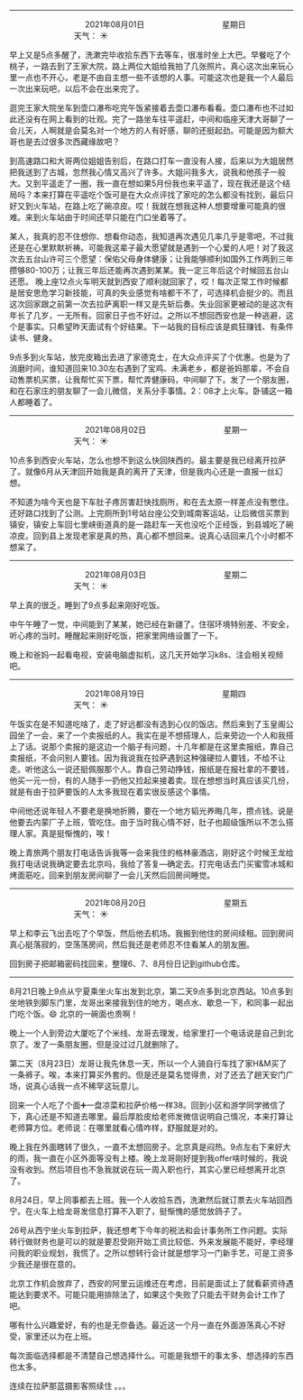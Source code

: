 ***
&nbsp;&nbsp;&nbsp;&nbsp;&nbsp;&nbsp;&nbsp;&nbsp;&nbsp;&nbsp;&nbsp;&nbsp;&nbsp;&nbsp;&nbsp;&nbsp;&nbsp;&nbsp;
&nbsp;&nbsp;&nbsp;&nbsp;&nbsp;&nbsp;&nbsp;&nbsp;&nbsp;&nbsp;&nbsp;&nbsp;&nbsp;&nbsp;           2021年08月01日
&nbsp;&nbsp;&nbsp;&nbsp;&nbsp;&nbsp;&nbsp;&nbsp;&nbsp;&nbsp;&nbsp;&nbsp;&nbsp;&nbsp;&nbsp;&nbsp;&nbsp;&nbsp;
&nbsp;&nbsp;&nbsp;&nbsp;&nbsp;&nbsp;&nbsp;&nbsp;&nbsp;&nbsp;&nbsp;&nbsp;&nbsp;&nbsp;                星期日
&nbsp;&nbsp;&nbsp;&nbsp;&nbsp;&nbsp;&nbsp;&nbsp;&nbsp;&nbsp;&nbsp;&nbsp;&nbsp;&nbsp;&nbsp;&nbsp;&nbsp;&nbsp;
&nbsp;&nbsp;&nbsp;&nbsp;&nbsp;&nbsp;&nbsp;&nbsp;&nbsp;&nbsp;&nbsp;&nbsp;&nbsp;&nbsp;&nbsp;&nbsp;&nbsp;&nbsp;
&nbsp;&nbsp;&nbsp;&nbsp;&nbsp;&nbsp;&nbsp;&nbsp;&nbsp;                                       天气： :sunny:

早上又是5点多醒了，洗漱完毕收拾东西下去等车，很准时坐上大巴。早餐吃了个桃子，一路去到了王家大院，路上两位大姐给我拍了几张照片。真心这次出来玩心里一点也不开心，老是不由自主想一些不该想的人事。可能这次也是我一个人最后一次出来玩吧，以后不会在出来完了。

逛完王家大院坐车到壶口瀑布吃完午饭紧接着去壶口瀑布看看。壶口瀑布也不过如此还没有在网上看到的壮观。完了一路坐车往平遥赶，中间和临座天津大哥聊了一会儿天，人啊就是会莫名对一个地方的人有好感，聊的还挺起劲。可能是因为额大哥也是去过很多次西藏缘故吧？

到高速路口和大哥两位姐姐告别后，在路口打车一直没有人接，后来以为大姐居然把我送到了古城，忽然我心情又高兴了许多。大姐问我多大，说我和他孩子一般大。又到平遥走了一圈，我一直在想如果5月份我也来平遥了，现在我还是这个结局吗？本来打算在平遥吃个饭可是在大众点评找了家吃的怎么都没有找到，最后只好又到火车站，在路上吃了碗凉皮。哎！我就在想我这种人想要增重可能真的很难。来到火车站由于时间还早只能在门口坐着等了。

某人，我真的忍不住想你、想看你动态，我知道再次遇见几率几乎是零吧，不过我还是在心里默默祈祷。可能我这辈子最大愿望就是遇到一个心爱的人吧！对了我这次去五台山许可三个愿望：保佑父母身体健康；让我能够顺利如国外工作两到三年攒够80-100万；让我三年后还能再次遇到某某。我一定三年后这个时候回五台山还愿。
晚上座12点火车明天就到西安了顺利就回家了，哎！每次正常工作时候都是居安思危学习新技能，可真的失业感觉有啥都干不了，可选择机会挺少的。而且这次回家跟之前第一次去拉萨离职一样又是先斩后奏。失业回家更被动的是这次有年长了几岁，一无所有。回家日子也不好过。之所以不想回西安也是一种逃避，这个是事实。只希望昨天面试有个好结果。下一站我的目标应该是疯狂赚钱、有条件读书、健身。

9点多到火车站，放完皮箱出去进了家德克士，在大众点评买了个优惠。也是为了消磨时间，谁知道回来10.30左右遇到了宝鸡、未满老乡，都是爸妈那辈，不会自动售票机买票，让我帮忙买下票，帮忙弄健康码，中间聊了下。发了一个朋友圈，和在石家庄的朋友聊了一会儿微信，关系分手事情。2：08才上火车。卧铺这一箱人都睡着了。


***
&nbsp;&nbsp;&nbsp;&nbsp;&nbsp;&nbsp;&nbsp;&nbsp;&nbsp;&nbsp;&nbsp;&nbsp;&nbsp;&nbsp;&nbsp;&nbsp;&nbsp;&nbsp;
&nbsp;&nbsp;&nbsp;&nbsp;&nbsp;&nbsp;&nbsp;&nbsp;&nbsp;&nbsp;&nbsp;&nbsp;&nbsp;&nbsp;           2021年08月02日
&nbsp;&nbsp;&nbsp;&nbsp;&nbsp;&nbsp;&nbsp;&nbsp;&nbsp;&nbsp;&nbsp;&nbsp;&nbsp;&nbsp;&nbsp;&nbsp;&nbsp;&nbsp;
&nbsp;&nbsp;&nbsp;&nbsp;&nbsp;&nbsp;&nbsp;&nbsp;&nbsp;&nbsp;&nbsp;&nbsp;&nbsp;&nbsp;                星期一
&nbsp;&nbsp;&nbsp;&nbsp;&nbsp;&nbsp;&nbsp;&nbsp;&nbsp;&nbsp;&nbsp;&nbsp;&nbsp;&nbsp;&nbsp;&nbsp;&nbsp;&nbsp;
&nbsp;&nbsp;&nbsp;&nbsp;&nbsp;&nbsp;&nbsp;&nbsp;&nbsp;&nbsp;&nbsp;&nbsp;&nbsp;&nbsp;&nbsp;&nbsp;&nbsp;&nbsp;
&nbsp;&nbsp;&nbsp;&nbsp;&nbsp;&nbsp;&nbsp;&nbsp;&nbsp;                                       天气： :sunny:

10点多到西安火车站，怎么也想不到这么快回陕西的。最主要是我已经离开拉萨了。就像6月从天津回开始我是真的离开了天津，但是我内心还是一直报一丝幻想。

不知道为啥今天也是下车肚子疼厉害赶快找厕所，和在去太原一样差点没有憋住。还好路口找到了公测。上完厕所到1号站台座公交到城南客运站，让后微信买票到镇安，镇安上车回七里峡街道真的是一路赶车一天也没吃个正经饭，到县城吃了碗凉皮。回到县上发现老家是真的热，真心都不想回来。说真心话回来几个小时都不想呆了。


***
&nbsp;&nbsp;&nbsp;&nbsp;&nbsp;&nbsp;&nbsp;&nbsp;&nbsp;&nbsp;&nbsp;&nbsp;&nbsp;&nbsp;&nbsp;&nbsp;&nbsp;&nbsp;
&nbsp;&nbsp;&nbsp;&nbsp;&nbsp;&nbsp;&nbsp;&nbsp;&nbsp;&nbsp;&nbsp;&nbsp;&nbsp;&nbsp;           2021年08月03日
&nbsp;&nbsp;&nbsp;&nbsp;&nbsp;&nbsp;&nbsp;&nbsp;&nbsp;&nbsp;&nbsp;&nbsp;&nbsp;&nbsp;&nbsp;&nbsp;&nbsp;&nbsp;
&nbsp;&nbsp;&nbsp;&nbsp;&nbsp;&nbsp;&nbsp;&nbsp;&nbsp;&nbsp;&nbsp;&nbsp;&nbsp;&nbsp;                星期二
&nbsp;&nbsp;&nbsp;&nbsp;&nbsp;&nbsp;&nbsp;&nbsp;&nbsp;&nbsp;&nbsp;&nbsp;&nbsp;&nbsp;&nbsp;&nbsp;&nbsp;&nbsp;
&nbsp;&nbsp;&nbsp;&nbsp;&nbsp;&nbsp;&nbsp;&nbsp;&nbsp;&nbsp;&nbsp;&nbsp;&nbsp;&nbsp;&nbsp;&nbsp;&nbsp;&nbsp;
&nbsp;&nbsp;&nbsp;&nbsp;&nbsp;&nbsp;&nbsp;&nbsp;&nbsp;                                       天气： :sunny:



早上真的很乏，睡到了9点多起来刚好吃饭。

中午午睡了一觉，中间能到了某某，她已经在新疆了。住宿环境特别差、不安全，听心疼的当时。睡醒起来刚好吃饭，把家里网络设置了一下。

晚上和爸妈一起看电视，安装电脑虚拟机，这几天开始学习k8s、注会相关视频吧。


***
&nbsp;&nbsp;&nbsp;&nbsp;&nbsp;&nbsp;&nbsp;&nbsp;&nbsp;&nbsp;&nbsp;&nbsp;&nbsp;&nbsp;&nbsp;&nbsp;&nbsp;&nbsp;
&nbsp;&nbsp;&nbsp;&nbsp;&nbsp;&nbsp;&nbsp;&nbsp;&nbsp;&nbsp;&nbsp;&nbsp;&nbsp;&nbsp;           2021年08月19日
&nbsp;&nbsp;&nbsp;&nbsp;&nbsp;&nbsp;&nbsp;&nbsp;&nbsp;&nbsp;&nbsp;&nbsp;&nbsp;&nbsp;&nbsp;&nbsp;&nbsp;&nbsp;
&nbsp;&nbsp;&nbsp;&nbsp;&nbsp;&nbsp;&nbsp;&nbsp;&nbsp;&nbsp;&nbsp;&nbsp;&nbsp;&nbsp;                星期四
&nbsp;&nbsp;&nbsp;&nbsp;&nbsp;&nbsp;&nbsp;&nbsp;&nbsp;&nbsp;&nbsp;&nbsp;&nbsp;&nbsp;&nbsp;&nbsp;&nbsp;&nbsp;
&nbsp;&nbsp;&nbsp;&nbsp;&nbsp;&nbsp;&nbsp;&nbsp;&nbsp;&nbsp;&nbsp;&nbsp;&nbsp;&nbsp;&nbsp;&nbsp;&nbsp;&nbsp;
&nbsp;&nbsp;&nbsp;&nbsp;&nbsp;&nbsp;&nbsp;&nbsp;&nbsp;                                       天气： :sunny:

午饭实在是不知道吃啥了，走了好远都没有选到心仪的饭店。然后来到了玉皇阁公园坐了一会，来了一个卖报纸的人。我实在是不想搭理人，后来旁边一个人和我搭上了话。说那个卖报的是这边一个脑子有问题，十几年都是在这里卖报纸，靠自己卖报纸，不会问别人要钱。因为我说我在拉萨遇到这种强硬拉人要钱，不给不让走。听他这么一说还挺佩服那个人。靠自己劳动挣钱，报纸是在报社拿的不要钱，他买一元一份，有的人随手一扔他又捡起来接着卖。现在想想当时真应该买几份，就是有由于拉萨要饭的人太多我现在着实很反感这个事情。

中间他还说年轻人不要老是换地折腾，要在一个地方韬光养晦几年，攒点钱。说是他要去内蒙厂子上班，管吃住。由于当时我心情不好，肚子也超级饿所以不怎么搭理人家。真是挺惭愧的，唉！

晚上青旅两个朋友打电话告诉我等一会来我住的格林豪酒店，刚好这个时候王龙给我打电话说我确定要去北京吗，我给了答复—确定去。打完电话去门买蜜雪冰城和烤面筋吃，回来到朋友房间聊了一会儿天然后回房间睡觉。


***
&nbsp;&nbsp;&nbsp;&nbsp;&nbsp;&nbsp;&nbsp;&nbsp;&nbsp;&nbsp;&nbsp;&nbsp;&nbsp;&nbsp;&nbsp;&nbsp;&nbsp;&nbsp;
&nbsp;&nbsp;&nbsp;&nbsp;&nbsp;&nbsp;&nbsp;&nbsp;&nbsp;&nbsp;&nbsp;&nbsp;&nbsp;&nbsp;           2021年08月20日
&nbsp;&nbsp;&nbsp;&nbsp;&nbsp;&nbsp;&nbsp;&nbsp;&nbsp;&nbsp;&nbsp;&nbsp;&nbsp;&nbsp;&nbsp;&nbsp;&nbsp;&nbsp;
&nbsp;&nbsp;&nbsp;&nbsp;&nbsp;&nbsp;&nbsp;&nbsp;&nbsp;&nbsp;&nbsp;&nbsp;&nbsp;&nbsp;                星期五
&nbsp;&nbsp;&nbsp;&nbsp;&nbsp;&nbsp;&nbsp;&nbsp;&nbsp;&nbsp;&nbsp;&nbsp;&nbsp;&nbsp;&nbsp;&nbsp;&nbsp;&nbsp;
&nbsp;&nbsp;&nbsp;&nbsp;&nbsp;&nbsp;&nbsp;&nbsp;&nbsp;&nbsp;&nbsp;&nbsp;&nbsp;&nbsp;&nbsp;&nbsp;&nbsp;&nbsp;
&nbsp;&nbsp;&nbsp;&nbsp;&nbsp;&nbsp;&nbsp;&nbsp;&nbsp;                                       天气： :sunny:

早上和李云飞出去吃了个早饭，然后他去机场。我搬到他住的房间续租。回到房间真心挺落寂的，空荡荡房间，然后我还是老师忍不住看某人的朋友圈。

回到房子把邮箱密码找回来，整理6、7、8月份日记到github仓库。


***

8月21日晚上9点从宁夏乘坐火车出发到北京，第二天9点多到北京西站。10点多到坐地铁到脚东门里，龙哥出来接我到住的地方，喝点水、歇息一下，和同事一起出门吃个饭。😄 北京的一碗面也贵啊！

晚上一个人到旁边大厦吃了个米线、龙哥去理发，给家里打一个电话说是自己到北京了。发了一条朋友圈，但是没过过几就删除了。



第二天（8月23日）龙哥让我先休息一天，所以一个人骑自行车找了家H&M买了一条裤子。唉，本来打算买外套的。但是还是莫名觉得贵，对了还去了趟天安门广场，说真心话我一点不稀罕这玩意儿。

回来一个人吃了个面➕一盘凉菜和拉萨价格一样38。回到小区和游学同学微信了下，真心还是不知道去哪里。最后厚脸皮给老师发微信说明自己情况，本来打算让老师算方位。老师说：在哪里就看心情咋样，舒服就是对的。

晚上我在外面瞎转了很久，一直不太想回房子。北京真是闷热。9点左右下来好大的雨，我一直在小区外面等没有上楼。晚上龙哥刚好提到我offer啥时候的，我说没有收到。然后项目也不急我就说在玩一周入职也行，其实心里已经想离开北京了。

8月24日，早上同事都去上班。我一个人收拾东西，洗漱然后就订票去火车站回西宁。在火车上给龙哥发信息打算不入职了，挺惭愧的感觉放鸽子了。

26号从西宁坐火车到拉萨，我还想考下今年的税法和会计事务所工作问题。实际转行做财务也是可以的就是要忍受刚开始工资比较低、外来发展能不能好，李经理问我的职业规划，我慌了。之所以想转行会计就是想学习一门新手艺，可是工资多少我还是很在意的。

北京工作机会放弃了，西安的阿里云运维还在考虑，目前是面试上了就看薪资待遇能达到要求不。可能只能用排除法了，如果这个失败了只能去干财务会计工作了吧。

哪有什么兴趣爱好，有的也是无奈备选。最近这一个月一直在外面游荡真心不好受，家里还以为在上班。

每次面临选择都是不清楚自己想选择什么。可能是我想干的事太多、想选择的东西也太多。

连续在拉萨那蓝摄影客照续住 。。。

